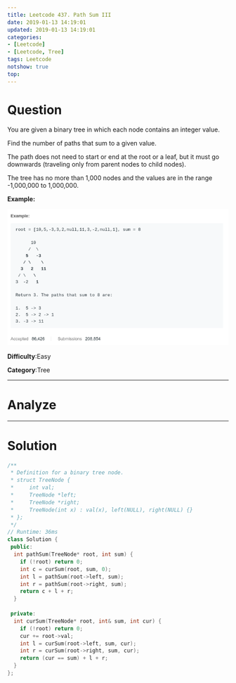 ```yaml
---
title: Leetcode 437. Path Sum III
date: 2019-01-13 14:19:01
updated: 2019-01-13 14:19:01
categories: 
- [Leetcode]
- [Leetcode, Tree]
tags: Leetcode
notshow: true
top:
---
```


# Question

You are given a binary tree in which each node contains an integer value.

Find the number of paths that sum to a given value.

The path does not need to start or end at the root or a leaf, but it must go downwards (traveling only from parent nodes to child nodes).

The tree has no more than 1,000 nodes and the values are in the range -1,000,000 to 1,000,000.

**Example:**

![](/images/in-post/2019-01-13-Leetcode-437-Path-Sum-III/2019-01-13-14-19-46.png)

**Difficulty**:Easy

**Category**:Tree

<!-- more -->

------------

# Analyze

------------

# Solution

<!-- TODO: This solution is not very good for this question -->

```cpp
/**
 * Definition for a binary tree node.
 * struct TreeNode {
 *     int val;
 *     TreeNode *left;
 *     TreeNode *right;
 *     TreeNode(int x) : val(x), left(NULL), right(NULL) {}
 * };
 */
// Runtime: 36ms
class Solution {
 public:
  int pathSum(TreeNode* root, int sum) {
    if (!root) return 0;
    int c = curSum(root, sum, 0);
    int l = pathSum(root->left, sum);
    int r = pathSum(root->right, sum);
    return c + l + r;
  }

 private:
  int curSum(TreeNode* root, int& sum, int cur) {
    if (!root) return 0;
    cur += root->val;
    int l = curSum(root->left, sum, cur);
    int r = curSum(root->right, sum, cur);
    return (cur == sum) + l + r;
  }
};
```


